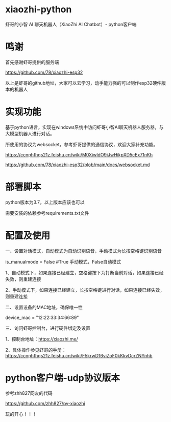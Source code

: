# xiaozhi-python
虾哥的小智 AI 聊天机器人（XiaoZhi AI Chatbot）- python客户端

# 鸣谢
首先感谢虾哥提供的服务端

https://github.com/78/xiaozhi-esp32

以上是虾哥的github地址，大家可以去学习，动手能力强的可以制作esp32硬件版本的机器人

# 实现功能
基于python语言，实现在windows系统中访问虾哥小智AI聊天机器人服务器，与大模型机器人进行对话。

所使用的协议为websocket，参考虾哥提供的通信协议，欢迎大家补充功能。

https://ccnphfhqs21z.feishu.cn/wiki/M0XiwldO9iJwHikpXD5cEx71nKh

https://github.com/78/xiaozhi-esp32/blob/main/docs/websocket.md

# 部署脚本
python版本为3.7，以上版本应该也可以

需要安装的依赖参考requirements.txt文件

# 配置及使用

一、设置对话模式，自动模式为自动识别语音，手动模式为长按空格键识别语音

is_manualmode = False  #True 手动模式，False自动模式

1、自动模式下，如果连接已经建立，空格键按下为打断当前对话，如果连接已经失效，则重建连接

2、手动模式下，如果连接已经建立，长按空格键进行对话，如果连接已经失效，则重建连接

二、设置设备的MAC地址，确保唯一性

device_mac = "12:22:33:34:66:89"

三、访问虾哥控制台，进行硬件绑定及设置

1、控制台地址：https://xiaozhi.me/

2、具体操作参见虾哥的手册：https://ccnphfhqs21z.feishu.cn/wiki/F5krwD16viZoF0kKkvDcrZNYnhb

# python客户端-udp协议版本

参考zhh827网友的代码

https://github.com/zhh827/py-xiaozhi

玩的开心！！！




